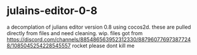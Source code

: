 # julains-editor-0-8
a decomplation of julians editor version 0.8 using cocos2d. these are pulled directly from files and need cleaning. wip. files got from https://discord.com/channels/885486563952312330/887960776973877248/1085045254228545557 rocket please dont kill me
